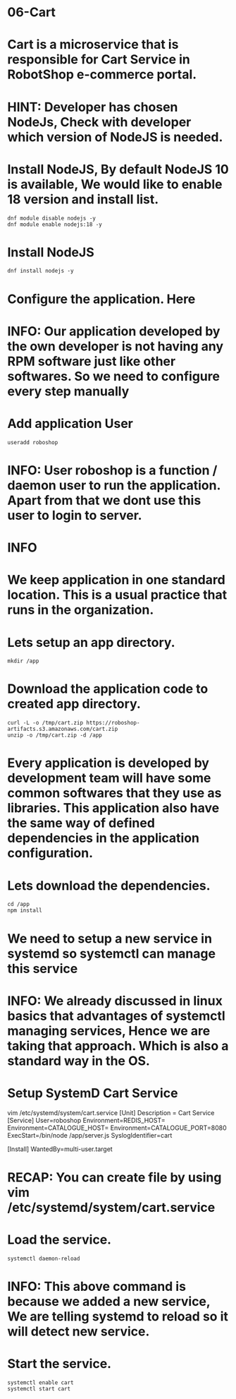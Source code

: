 # 06-Cart
# Cart is a microservice that is responsible for Cart Service in RobotShop e-commerce portal.
# HINT: Developer has chosen NodeJs, Check with developer which version of NodeJS is needed.
# Install NodeJS, By default NodeJS 10 is available, We would like to enable 18 version and install list.

    dnf module disable nodejs -y
    dnf module enable nodejs:18 -y

# Install NodeJS

    dnf install nodejs -y

# Configure the application. Here

# INFO: Our application developed by the own developer is not having any RPM software just like other softwares. So we need to configure every step manually
# Add application User

    useradd roboshop

# INFO: User roboshop is a function / daemon user to run the application. Apart from that we dont use this user to login to server.

# INFO
# We keep application in one standard location. This is a usual practice that runs in the organization.

# Lets setup an app directory.

    mkdir /app

# Download the application code to created app directory.

    curl -L -o /tmp/cart.zip https://roboshop-artifacts.s3.amazonaws.com/cart.zip
    unzip -o /tmp/cart.zip -d /app

# Every application is developed by development team will have some common softwares that they use as libraries. This application also have the same way of defined dependencies in the application configuration.

# Lets download the dependencies.

    cd /app
    npm install

# We need to setup a new service in systemd so systemctl can manage this service

# INFO: We already discussed in linux basics that advantages of systemctl managing services, Hence we are taking that approach. Which is also a standard way in the OS.

# Setup SystemD Cart Service

vim /etc/systemd/system/cart.service
[Unit]
Description = Cart Service
[Service]
User=roboshop
Environment=REDIS_HOST=<REDIS-SERVER-IP>
Environment=CATALOGUE_HOST=<CATALOGUE-SERVER-IP>
Environment=CATALOGUE_PORT=8080
ExecStart=/bin/node /app/server.js
SyslogIdentifier=cart

[Install]
WantedBy=multi-user.target

# RECAP: You can create file by using vim /etc/systemd/system/cart.service

# Load the service.

    systemctl daemon-reload

# INFO: This above command is because we added a new service, We are telling systemd to reload so it will detect new service.
# Start the service.

    systemctl enable cart
    systemctl start cart